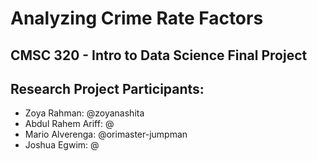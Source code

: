 # Analyzing Crime Rate Factors
## CMSC 320 - Intro to Data Science Final Project

## Research Project Participants:
- Zoya Rahman: @zoyanashita
- Abdul Rahem Ariff: @
- Mario Alverenga: @orimaster-jumpman
- Joshua Egwim: @

